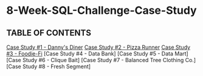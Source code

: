 # 8-Week-SQL-Challenge-Case-Study

## TABLE OF CONTENTS
[Case Study #1 - Danny's Diner](https://github.com/riya-shende/8-Week-SQL-Challenge-Case-Study/tree/main/Case%20Study%20%231%20-%20Danny's%20Diner)
[Case Study #2 - Pizza Runner](https://github.com/riya-shende/8-Week-SQL-Challenge-Case-Study/tree/main/Case%20Study%20%232%20-%20Pizza%20Runner)
[Case Study #3 - Foodie-Fi](https://github.com/riya-shende/8-Week-SQL-Challenge-Case-Study/tree/main/Case%20Study%20%233%20-%20Foodie%20Fi)
[Case Study #4 - Data Bank]
[Case Study #5 - Data Mart]
[Case Study #6 - Clique Bait]
[Case Study #7 - Balanced Tree Clothing Co.]
[Case Study #8 - Fresh Segment]
